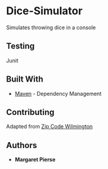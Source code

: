 # Dice-Simulator
Simulates throwing dice in a console


## Testing

Junit


## Built With

* [Maven](https://maven.apache.org/) - Dependency Management

## Contributing

Adapted from [Zip Code Wilmington](https://github.com/Zipcoder/DiceyLab)

## Authors

* **Margaret Pierse**
